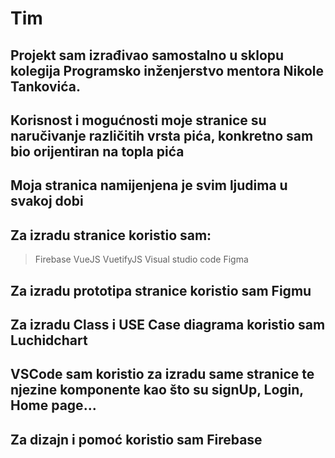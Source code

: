 # Tim 
## Projekt sam izrađivao samostalno u sklopu kolegija Programsko inženjerstvo mentora Nikole Tankovića.

## Korisnost i mogućnosti moje stranice su naručivanje različitih vrsta pića, konkretno sam bio orijentiran na topla pića

## Moja stranica namijenjena je svim ljudima u svakoj dobi

## Za izradu stranice koristio sam:
  > Firebase
  > VueJS
  > VuetifyJS
  > Visual studio code
  > Figma
  
## Za izradu prototipa stranice koristio sam Figmu
## Za izradu Class i USE Case diagrama koristio sam Luchidchart
## VSCode sam koristio za izradu same stranice te njezine komponente kao što su signUp, Login, Home page...
## Za dizajn i pomoć koristio sam Firebase
